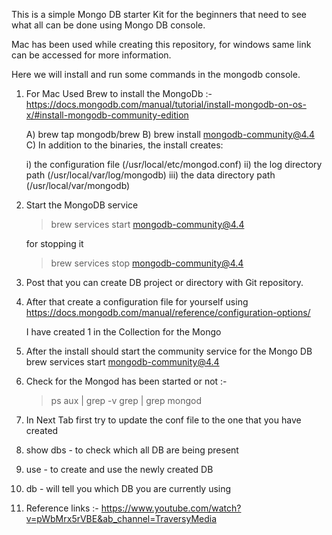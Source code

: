 This is a simple Mongo DB starter Kit for the beginners that need to see what
all can be done using Mongo DB console. 

Mac has been used while creating this repository, for windows same link can be
accessed for more information.

Here we will install and run some commands in the mongodb console.

1. For Mac Used Brew to install the MongoDb :-
   https://docs.mongodb.com/manual/tutorial/install-mongodb-on-os-x/#install-mongodb-community-edition

   A) brew tap mongodb/brew
   B) brew install mongodb-community@4.4
   C) In addition to the binaries, the install creates:

      i) the configuration file (/usr/local/etc/mongod.conf)
      ii) the log directory path (/usr/local/var/log/mongodb)
      iii) the data directory path (/usr/local/var/mongodb)

2. Start the MongoDB service 
   > brew services start mongodb-community@4.4

   for stopping it 
   > brew services stop mongodb-community@4.4
   
3. Post that you can create DB project or directory with Git repository.

4. After that create a configuration file for yourself using
   https://docs.mongodb.com/manual/reference/configuration-options/ 
   
   I have created 1 in the Collection for the Mongo

5.  After the install should start the community service for the Mongo DB brew
     services start mongodb-community@4.4

6.  Check for the Mongod has been started or not :-
    > ps aux | grep -v grep | grep mongod

7.  In Next Tab first try to update the conf file to the one that you have
    created 

8.  show dbs  - to check which all DB are being present 
   
9.  use <name-of-Db> - to create and use the newly created DB 

10. db - will tell you which DB you are currently using 

11. Reference links :-
    https://www.youtube.com/watch?v=pWbMrx5rVBE&ab_channel=TraversyMedia